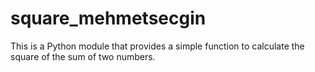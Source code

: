 # square_mehmetsecgin

This is a Python module that provides a simple function to calculate the square of the sum of two numbers.